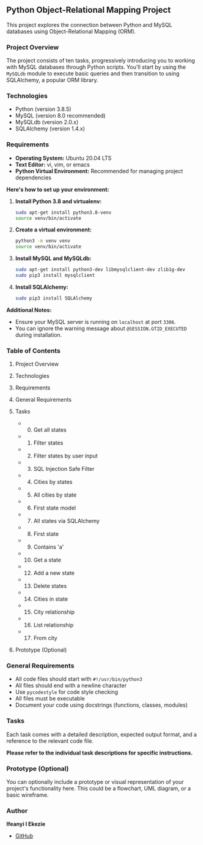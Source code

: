 ## Python Object-Relational Mapping Project
This project explores the connection between Python and MySQL databases using Object-Relational Mapping (ORM). 

### Project Overview
The project consists of ten tasks, progressively introducing you to working with MySQL databases through Python scripts. You'll start by using the `MySQLdb` module to execute basic queries and then transition to using SQLAlchemy, a popular ORM library.

### Technologies
* Python (version 3.8.5)
* MySQL (version 8.0 recommended)
* MySQLdb (version 2.0.x)
* SQLAlchemy (version 1.4.x)

### Requirements
* **Operating System:** Ubuntu 20.04 LTS
* **Text Editor:**  vi, vim, or emacs
* **Python Virtual Environment:** Recommended for managing project dependencies

**Here's how to set up your environment:**

1. **Install Python 3.8 and virtualenv:**

   ```bash
   sudo apt-get install python3.8-venv
   source venv/bin/activate
   ```

2. **Create a virtual environment:**

   ```bash
   python3 -m venv venv
   source venv/bin/activate
   ```

3. **Install MySQL and MySQLdb:**

   ```bash
   sudo apt-get install python3-dev libmysqlclient-dev zlib1g-dev
   sudo pip3 install mysqlclient
   ```

4. **Install SQLAlchemy:**

   ```bash
   sudo pip3 install SQLAlchemy
   ```

**Additional Notes:**

* Ensure your MySQL server is running on `localhost` at port `3306`.
* You can ignore the warning message about `@SESSION.GTID_EXECUTED` during installation.

### Table of Contents

1. Project Overview
2. Technologies
3. Requirements
4. General Requirements
5. Tasks
    * 0. Get all states
    * 1. Filter states
    * 2. Filter states by user input
    * 3. SQL Injection Safe Filter
    * 4. Cities by states
    * 5. All cities by state
    * 6. First state model
    * 7. All states via SQLAlchemy
    * 8. First state
    * 9. Contains 'a'
    * 10. Get a state
    * 12. Add a new state
    * 13. Delete states
    * 14. Cities in state
    * 15. City relationship
    * 16. List relationship
    * 17. From city

6. Prototype (Optional)

### General Requirements

* All code files should start with `#!/usr/bin/python3`
* All files should end with a newline character
* Use `pycodestyle` for code style checking
* All files must be executable
* Document your code using docstrings (functions, classes, modules)

### Tasks

Each task comes with a detailed description, expected output format, and a reference to the relevant code file.

**Please refer to the individual task descriptions for specific instructions.**

### Prototype (Optional)

You can optionally include a prototype or visual representation of your project's functionality here. This could be a flowchart, UML diagram, or a basic wireframe.

### Author
**Ifeanyi I Ekezie**

* [GitHub](https://github.com/iiekezie)